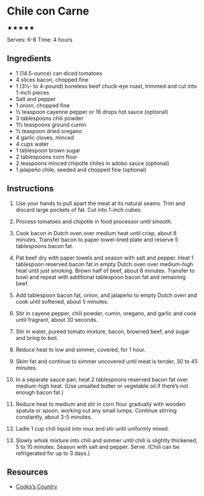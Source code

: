 # Chile con Carne

★★★★★

Serves: 6-8
Time: 4 hours

## Ingredients

* 1 (14.5-ounce) can diced tomatoes
* 4 slices bacon, chopped fine
* 1 (3½- to 4-pound) boneless beef chuck-eye roast, trimmed and cut into 1-inch pieces
* Salt and pepper
* 1 onion, chopped fine
* ½ teaspoon cayenne pepper or 16 drops hot sauce (optional)
* 3 tablespoons chili powder
* 1½ teaspoons ground cumin
* ½ teaspoon dried oregano
* 4 garlic cloves, minced
* 4 cups water
* 1 tablespoon brown sugar
* 2 tablespoons corn flour
* 2 teaspoons minced chipotle chiles in adobo sauce (optional)
* 1 jalapeño chile, seeded and chopped fine (optional)

## Instructions

1. Use your hands to pull apart the meat at its natural seams. Trim and discard large pockets of fat. Cut into 1-inch cubes.

2. Process tomatoes and chipotle in food processor until smooth.

3. Cook bacon in Dutch oven over medium heat until crisp, about 8 minutes. Transfer bacon to paper towel-lined plate and reserve 5 tablespoons bacon fat.

4. Pat beef dry with paper towels and season with salt and pepper. Heat 1 tablespoon reserved bacon fat in empty Dutch oven over medium-high heat until just smoking. Brown half of beef, about 8 minutes. Transfer to bowl and repeat with additional tablespoon bacon fat and remaining beef.

5. Add tablespoon bacon fat, onion, and jalapeño to empty Dutch oven and cook until softened, about 5 minutes.

6. Stir in cayene pepper, chili powder, cumin, oregano, and garlic and cook until fragrant, about 30 seconds.

7. Stir in water, pureed tomato mixture, bacon, browned beef, and sugar and bring to boil.

8. Reduce heat to low and simmer, covered, for 1 hour.

9. Skim fat and continue to simmer uncovered until meat is tender, 30 to 45 minutes.

10. In a separate sauce pan, heat 2 tablespoons reserved bacon fat over medium-high heat. (Use unsalted butter or vegetable oil if there’s not enough bacon fat.)

11. Reduce heat to medium and stir in corn flour gradually with wooden spatula or spoon, working out any small lumps. Continue stirring constantly, about 3-5 minutes.

12. Ladle 1 cup chili liquid into roux and stir until uniformly mixed.

13. Slowly whisk mixture into chili and simmer until chili is slightly thickened, 5 to 10 minutes. Season with salt and pepper. Serve. (Chili can be refrigerated for up to 3 days.)

## Resources

* [Cooks’s Country](https://www.cookscountry.com/recipes/4081-chili-con-carne)
